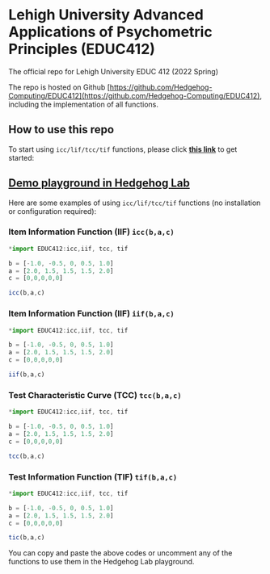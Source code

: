 # Lehigh University Advanced Applications of Psychometric Principles (EDUC412)

The official repo for Lehigh University EDUC 412 (2022 Spring)

The repo is hosted on Github [https://github.com/Hedgehog-Computing/EDUC412](https://github.com/Hedgehog-Computing/EDUC412), including the implementation of all functions.

## How to use this repo

To start using `icc/lif/tcc/tif` functions, please click [**this link**](https://hhlab.dev/?code=*import%20EDUC412%3Aicc%2Ciif%2C%20tcc%2C%20tif%0A%0Ab%20%3D%20%5B-1.0%2C%20-0.5%2C%200%2C%200.5%2C%201.0%5D%0Aa%20%3D%20%5B2.0%2C%201.5%2C%201.5%2C%201.5%2C%202.0%5D%0Ac%20%3D%20%5B0%2C0%2C0%2C0%2C0%5D%0A%0A%2F%2F%20Uncomment%20any%20of%20the%20following%20functions%20to%20use%0A%2F%2F%20Click%20%22Run%22%20button%20for%20execution%0A%0Aicc(b%2Ca%2Cc)%0A%2F%2Fiif(b%2Ca%2Cc)%0A%2F%2Ftcc(b%2Ca%2Cc)%0A%2F%2Ftif(b%2Ca%2Cc)&auto_run=true) to get started:

## [Demo playground in Hedgehog Lab](hhttps://hhlab.dev/?code=*import%20EDUC412%3Aicc%2Ciif%2C%20tcc%2C%20tif%0A%0Ab%20%3D%20%5B-1.0%2C%20-0.5%2C%200%2C%200.5%2C%201.0%5D%0Aa%20%3D%20%5B2.0%2C%201.5%2C%201.5%2C%201.5%2C%202.0%5D%0Ac%20%3D%20%5B0%2C0%2C0%2C0%2C0%5D%0A%0A%2F%2F%20Uncomment%20any%20of%20the%20following%20functions%20to%20use%0A%2F%2F%20Click%20%22Run%22%20button%20for%20execution%0A%0Aicc(b%2Ca%2Cc)%0A%2F%2Fiif(b%2Ca%2Cc)%0A%2F%2Ftcc(b%2Ca%2Cc)%0A%2F%2Ftif(b%2Ca%2Cc)&auto_run=true)

Here are some examples of using `icc/lif/tcc/tif` functions (no installation or configuration required):

### Item Information Function (IIF) `icc(b,a,c)`

```js
*import EDUC412:icc,iif, tcc, tif

b = [-1.0, -0.5, 0, 0.5, 1.0]
a = [2.0, 1.5, 1.5, 1.5, 2.0]
c = [0,0,0,0,0]

icc(b,a,c)
```

### Item Information Function (IIF) `iif(b,a,c)`

```js
*import EDUC412:icc,iif, tcc, tif

b = [-1.0, -0.5, 0, 0.5, 1.0]
a = [2.0, 1.5, 1.5, 1.5, 2.0]
c = [0,0,0,0,0]

iif(b,a,c)
```

### Test Characteristic Curve (TCC) `tcc(b,a,c)`

```js
*import EDUC412:icc,iif, tcc, tif

b = [-1.0, -0.5, 0, 0.5, 1.0]
a = [2.0, 1.5, 1.5, 1.5, 2.0]
c = [0,0,0,0,0]

tcc(b,a,c)
```

### Test Information Function (TIF) ```tif(b,a,c)```

```js
*import EDUC412:icc,iif, tcc, tif

b = [-1.0, -0.5, 0, 0.5, 1.0]
a = [2.0, 1.5, 1.5, 1.5, 2.0]
c = [0,0,0,0,0]

tic(b,a,c)
```

You can copy and paste the above codes or uncomment any of the functions to use them in the Hedgehog Lab playground.